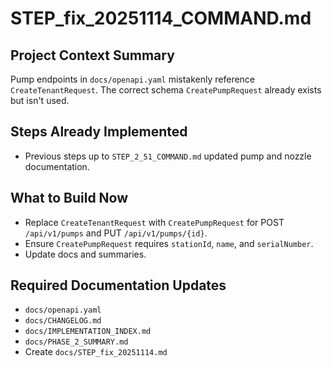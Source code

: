 # STEP_fix_20251114_COMMAND.md

## Project Context Summary
Pump endpoints in `docs/openapi.yaml` mistakenly reference `CreateTenantRequest`. The correct schema `CreatePumpRequest` already exists but isn't used.

## Steps Already Implemented
* Previous steps up to `STEP_2_51_COMMAND.md` updated pump and nozzle documentation.

## What to Build Now
- Replace `CreateTenantRequest` with `CreatePumpRequest` for POST `/api/v1/pumps` and PUT `/api/v1/pumps/{id}`.
- Ensure `CreatePumpRequest` requires `stationId`, `name`, and `serialNumber`.
- Update docs and summaries.

## Required Documentation Updates
- `docs/openapi.yaml`
- `docs/CHANGELOG.md`
- `docs/IMPLEMENTATION_INDEX.md`
- `docs/PHASE_2_SUMMARY.md`
- Create `docs/STEP_fix_20251114.md`
